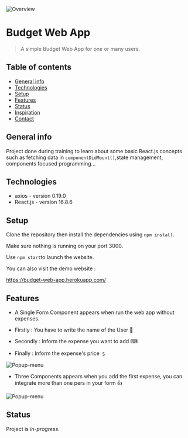 ![Overview](https://res.cloudinary.com/dnhwttpnq/image/upload/v1569942278/no-expense_m5bco7)

# Budget Web App

> A simple Budget Web App for one or many users.

## Table of contents

- [General info](#general-info)
- [Technologies](#technologies)
- [Setup](#setup)
- [Features](#features)
- [Status](#status)
- [Inspiration](#inspiration)
- [Contact](#contact)

## General info

Project done during training to learn about some basic React.js concepts such as fetching data in `componentDidMount()`,state management, components focused programming...

## Technologies

- axios - version 0.19.0
- React.js - version 16.8.6

## Setup

Clone the repository then install the dependencies using `npm install`.

Make sure nothing is running on your port 3000.

Use `npm start`to launch the website.

You can also visit the demo website :

https://budget-web-app.herokuapp.com/

## Features

- A Single Form Component appears when run the web app without expenses.

- Firstly : You have to write the name of the User 👨
- Secondly : Inform the expense you want to add ⌨︎
- Finally : Inform the expense's price ﹩

![Popup-menu](https://res.cloudinary.com/dnhwttpnq/image/upload/v1569942278/no-expense_m5bco7)

- Three Components appears when you add the first expense, you can integrate more than one pers in your form 👍

![Popup-menu](https://res.cloudinary.com/dnhwttpnq/image/upload/v1569942278/multipe-expenses_gkdykc)

## Status

Project is _in-progress_.
